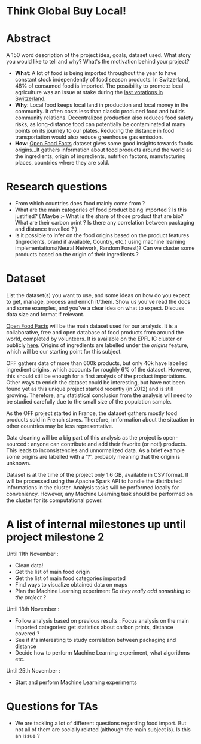 # Think Global Buy Local!  

# Abstract
A 150 word description of the project idea, goals, dataset used. What story you would like to tell and why? What's the motivation behind your project?

- **What**: A lot of food is being imported throughout the year to have constant stock independently of food season products. In Switzerland, 48% of consumed food is imported. The possibility to promote local agriculture was an issue at stake during the  [last votations in Switzerland](https://www.bfs.admin.ch/bfs/fr/home/statistiques/politique/votations/annee-2018/2018-09-23/souverainete-alimentaire.html#-1194286177).
- **Why**: Local food keeps local land in production and local money in the community. It often costs less than classic produced food and builds community relations. Decentralized production also reduces food safety risks, as long-distance food can potentially be contaminated at many points on its journey to our plates. Reducing the distance in food transportation would also reduce greenhouse gas emission.
- **How**: [Open Food Facts](https://world.openfoodfacts.org/) dataset gives some good insights towards foods origins...It gathers information about food products around the world as the ingredients, origin of ingredients, nutrition factors, manufacturing places, countries where they are sold.


# Research questions
- From which countries does food mainly come from ? 
- What are the main categories of food product being imported ? Is this justified?
( Maybe :- What is the share of those product that are bio? What are their carbon print ? Is there any correlation between packaging and distance travelled ?  )
- Is it possible to infer on the food origins based on the product features (ingredients, brand if available, Country, etc.) using machine learning implementations(Neural Network, Random Forest)? Can we cluster some products based on the origin of their ingredients ?

# Dataset
List the dataset(s) you want to use, and some ideas on how do you expect to get, manage, process and enrich it/them. Show us you've read the docs and some examples, and you've a clear idea on what to expect. Discuss data size and format if relevant.  

[Open Food Facts](https://world.openfoodfacts.org/) will be the main dataset used for our analysis. It is a collaborative, free and open database of food products from around the world, completed by volunteers. It is available on the EPFL IC cluster or publicly [here](https://world.openfoodfacts.org/data). Origins of ingredients are labelled under the *origins* feature, which will be our starting point for this subject.

OFF gathers data of more than 600k products, but only 40k have labelled ingredient origins, which accounts for roughly 6% of the dataset. However, this should still be enough for a first analysis of the product importations. Other ways to enrich the dataset could be interesting, but have not been found yet as this unique project started recently (in 2012) and is still growing. Therefore, any statistical conclusion from the analysis will need to be studied carefully due to the small size of the population sample.

As the OFF project started in France, the dataset gathers mostly food products sold in French stores. Therefore, imformation about the situation in other countries may be less representative. 

Data cleaning will be a big part of this analysis as the project is open-sourced : anyone can contribute and add their favorite (or not!) products. This leads to inconsistencies and unnormalized data. As a brief example some origins are labelled with a '?', probably meaning that the origin is unknown.

Dataset is at the time of the project only 1.6 GB, available in CSV format. It will be processed using the Apache Spark API to handle the distributed informations in the cluster. Analysis tasks will be performed locally for conveniency. However, any Machine Learning task should be performed on the cluster for its computational power.

# A list of internal milestones up until project milestone 2
Until 11th November :
- Clean data!
- Get the list of main food origin
- Get the list of main food categories imported
- Find ways to visualize obtained data on maps
- Plan the Machine Learning experiment *Do they really add something to the project ?*

Until 18th November :
- Follow analysis based on previous results : Focus analysis on the main imported categories: get statistics about carbon prints, distance covered ?
- See if it's interesting to study  correlation between packaging and distance 
- Decide how to perform Machine Learning experiment, what algorithms etc.

Until 25th November :
- Start and perform Machine Learning experiments

# Questions for TAs
- We are tackling a lot of different questions regarding food import. But not all of them are socially related (although the main subject is). Is this an issue ?  

